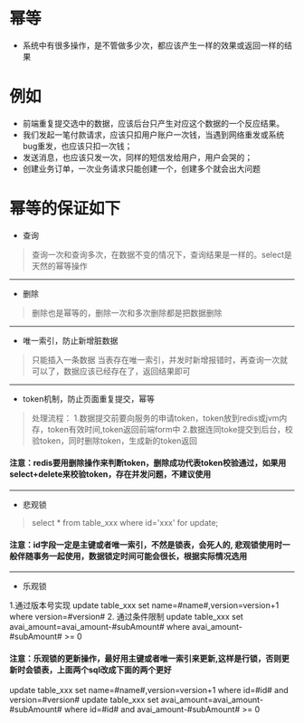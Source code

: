 # 幂等
- 系统中有很多操作，是不管做多少次，都应该产生一样的效果或返回一样的结果

# 例如

- 前端重复提交选中的数据，应该后台只产生对应这个数据的一个反应结果。 
- 我们发起一笔付款请求，应该只扣用户账户一次钱，当遇到网络重发或系统bug重发，也应该只扣一次钱； 
- 发送消息，也应该只发一次，同样的短信发给用户，用户会哭的； 
- 创建业务订单，一次业务请求只能创建一个，创建多个就会出大问题

# 幂等的保证如下

- 查询
> 查询一次和查询多次，在数据不变的情况下，查询结果是一样的。select是天然的幂等操作 
-----
- 删除
> 删除也是幂等的，删除一次和多次删除都是把数据删除
-----
- 唯一索引，防止新增脏数据 
> 只能插入一条数据
  当表存在唯一索引，并发时新增报错时，再查询一次就可以了，数据应该已经存在了，返回结果即可
-----
- token机制，防止页面重复提交，幂等 
> 处理流程： 
1.数据提交前要向服务的申请token，token放到redis或jvm内存，token有效时间,token返回前端form中 
2.数据连同toke提交到后台，校验token，同时删除token，生成新的token返回 

#### 注意：redis要用删除操作来判断token，删除成功代表token校验通过，如果用select+delete来校验token，存在并发问题，不建议使用
-----


- 悲观锁 
> select * from table_xxx where id='xxx' for update; 

####  注意：id字段一定是主键或者唯一索引，不然是锁表，会死人的, 悲观锁使用时一般伴随事务一起使用，数据锁定时间可能会很长，根据实际情况选用 
-----

- 乐观锁

1.通过版本号实现 
update table_xxx set name=#name#,version=version+1 where version=#version# 
2. 通过条件限制 
update table_xxx set avai_amount=avai_amount-#subAmount# where avai_amount-#subAmount# >= 0 

####   注意：乐观锁的更新操作，最好用主键或者唯一索引来更新,这样是行锁，否则更新时会锁表，上面两个sql改成下面的两个更好 
update table_xxx set name=#name#,version=version+1 where id=#id# and version=#version# 
update table_xxx set avai_amount=avai_amount-#subAmount# where id=#id# and avai_amount-#subAmount# >= 0 